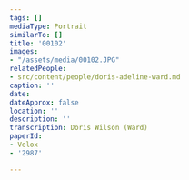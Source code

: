 ```yaml
---
tags: []
mediaType: Portrait
similarTo: []
title: '00102'
images:
- "/assets/media/00102.JPG"
relatedPeople:
- src/content/people/doris-adeline-ward.md
caption: ''
date: 
dateApprox: false
location: ''
description: ''
transcription: Doris Wilson (Ward)
paperId:
- Velox
- '2987'

---
```

